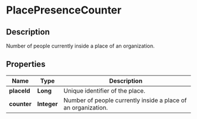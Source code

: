 # PlacePresenceCounter

## Description
Number of people currently inside a place of an organization.

## Properties

Name | Type | Description
------------ | ------------- | -------------
**placeId** | **Long** | Unique identifier of the place.
**counter** | **Integer** | Number of people currently inside a place of an organization.



